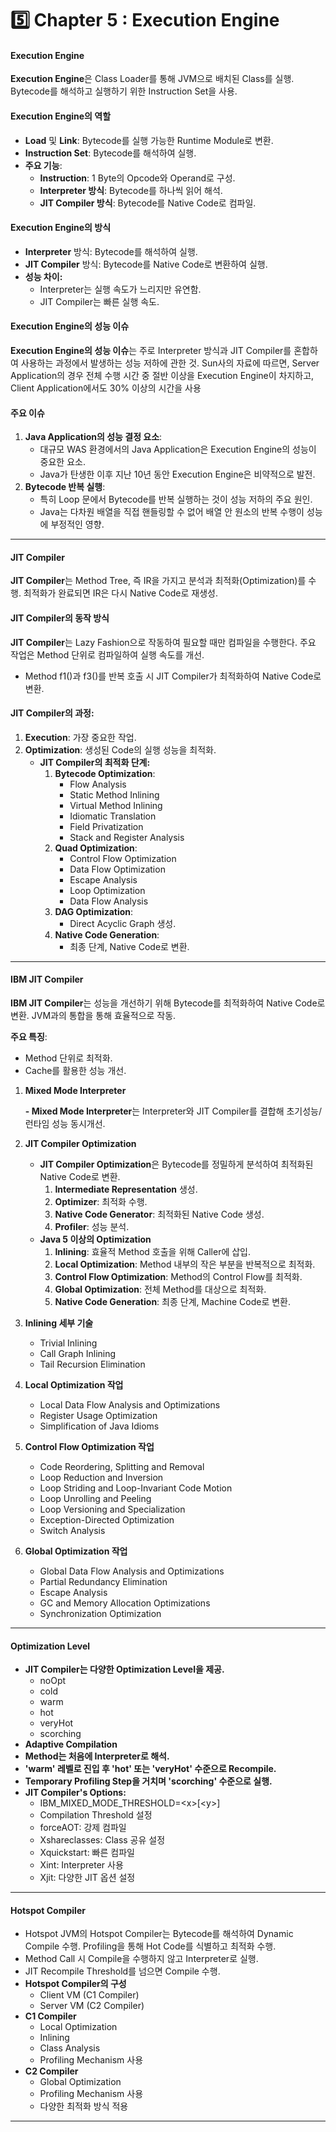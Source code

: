 # 5️⃣ Chapter 5 : Execution Engine

#### Execution Engine

**Execution Engine**은 Class Loader를 통해 JVM으로 배치된 Class를 실행. Bytecode를 해석하고 실행하기 위한 Instruction Set을 사용.

#### Execution Engine의 역할

* **Load** 및 **Link**: Bytecode를 실행 가능한 Runtime Module로 변환.
* **Instruction Set**: Bytecode를 해석하여 실행.
* **주요 기능**:
  * **Instruction**: 1 Byte의 Opcode와 Operand로 구성.
  * **Interpreter 방식**: Bytecode를 하나씩 읽어 해석.
  * **JIT Compiler 방식**: Bytecode를 Native Code로 컴파일.

#### Execution Engine의 방식

* **Interpreter** 방식: Bytecode를 해석하여 실행.
* **JIT Compiler** 방식: Bytecode를 Native Code로 변환하여 실행.
* **성능 차이:**
  * Interpreter는 실행 속도가 느리지만 유연함.
  * JIT Compiler는 빠른 실행 속도.

#### Execution Engine의 성능 이슈

**Execution Engine의 성능 이슈**는 주로 Interpreter 방식과 JIT Compiler를 혼합하여 사용하는 과정에서 발생하는 성능 저하에 관한 것. Sun사의 자료에 따르면, Server Application의 경우 전체 수행 시간 중 절반 이상을 Execution Engine이 차지하고, Client Application에서도 30% 이상의 시간을 사용

#### 주요 이슈

1. **Java Application의 성능 결정 요소**:
   * 대규모 WAS 환경에서의 Java Application은 Execution Engine의 성능이 중요한 요소.
   * Java가 탄생한 이후 지난 10년 동안 Execution Engine은 비약적으로 발전.
2. **Bytecode 반복 실행**:
   * 특히 Loop 문에서 Bytecode를 반복 실행하는 것이 성능 저하의 주요 원인.
   * Java는 다차원 배열을 직접 핸들링할 수 없어 배열 안 원소의 반복 수행이 성능에 부정적인 영향.

***

#### JIT Compiler

**JIT Compiler**는 Method Tree, 즉 IR을 가지고 분석과 최적화(Optimization)를 수행. 최적화가 완료되면 IR은 다시 Native Code로 재생성.

#### JIT Compiler의 동작 방식

**JIT Compiler**는 Lazy Fashion으로 작동하여 필요할 때만 컴파일을 수행한다. 주요 작업은 Method 단위로 컴파일하여 실행 속도를 개선.

* Method f1()과 f3()를 반복 호출 시 JIT Compiler가 최적화하여 Native Code로 변환.

#### JIT Compiler의 과정:

1. **Execution**: 가장 중요한 작업.
2. **Optimization**: 생성된 Code의 실행 성능을 최적화.
   * **JIT Compiler의 최적화 단계:**
     1. **Bytecode Optimization**:
        * Flow Analysis
        * Static Method Inlining
        * Virtual Method Inlining
        * Idiomatic Translation
        * Field Privatization
        * Stack and Register Analysis
     2. **Quad Optimization**:
        * Control Flow Optimization
        * Data Flow Optimization
        * Escape Analysis
        * Loop Optimization
        * Data Flow Analysis
     3. **DAG Optimization**:
        * Direct Acyclic Graph 생성.
     4. **Native Code Generation**:
        * 최종 단계, Native Code로 변환.

***

#### IBM JIT Compiler

**IBM JIT Compiler**는 성능을 개선하기 위해 Bytecode를 최적화하여 Native Code로 변환. JVM과의 통합을 통해 효율적으로 작동.

**주요 특징**:

* Method 단위로 최적화.
* Cache를 활용한 성능 개선.

1.  **Mixed Mode Interpreter**

    **- Mixed Mode Interpreter**는 Interpreter와 JIT Compiler를 결합해 초기성능/ 런타임 성능 동시개선.
2. **JIT Compiler Optimization**
   * **JIT Compiler Optimization**은 Bytecode를 정밀하게 분석하여 최적화된 Native Code로 변환.
     1. **Intermediate Representation** 생성.
     2. **Optimizer**: 최적화 수행.
     3. **Native Code Generator**: 최적화된 Native Code 생성.
     4. **Profiler**: 성능 분석.
   * **Java 5 이상의 Optimization**
     1. **Inlining**: 효율적 Method 호출을 위해 Caller에 삽입.
     2. **Local Optimization**: Method 내부의 작은 부분을 반복적으로 최적화.
     3. **Control Flow Optimization**: Method의 Control Flow를 최적화.
     4. **Global Optimization**: 전체 Method를 대상으로 최적화.
     5. **Native Code Generation**: 최종 단계, Machine Code로 변환.
3. **Inlining 세부 기술**
   * Trivial Inlining
   * Call Graph Inlining
   * Tail Recursion Elimination
4. **Local Optimization 작업**
   * Local Data Flow Analysis and Optimizations
   * Register Usage Optimization
   * Simplification of Java Idioms
5. **Control Flow Optimization 작업**
   * Code Reordering, Splitting and Removal
   * Loop Reduction and Inversion
   * Loop Striding and Loop-Invariant Code Motion
   * Loop Unrolling and Peeling
   * Loop Versioning and Specialization
   * Exception-Directed Optimization
   * Switch Analysis
6. **Global Optimization 작업**
   * Global Data Flow Analysis and Optimizations
   * Partial Redundancy Elimination
   * Escape Analysis
   * GC and Memory Allocation Optimizations
   * Synchronization Optimization

***

#### **Optimization Level**

* **JIT Compiler는 다양한 Optimization Level을 제공.**
  * noOpt
  * cold
  * warm
  * hot
  * veryHot
  * scorching
* **Adaptive Compilation**
* **Method는 처음에 Interpreter로 해석.**
* **'warm' 레벨로 진입 후 'hot' 또는 'veryHot' 수준으로 Recompile.**
* **Temporary Profiling Step을 거치며 'scorching' 수준으로 실행.**
* **JIT Compiler's Options:**
  * IBM\_MIXED\_MODE\_THRESHOLD=\<x>\[\<y>]
  * Compilation Threshold 설정
  * forceAOT: 강제 컴파일
  * Xshareclasses: Class 공유 설정
  * Xquickstart: 빠른 컴파일
  * Xint: Interpreter 사용
  * Xjit: 다양한 JIT 옵션 설정

***

#### Hotspot Compiler

* Hotspot JVM의 Hotspot Compiler는 Bytecode를 해석하여 Dynamic Compile 수행. Profiling을 통해 Hot Code를 식별하고 최적화 수행.
* Method Call 시 Compile을 수행하지 않고 Interpreter로 실행.
* JIT Recompile Threshold를 넘으면 Compile 수행.
* **Hotspot Compiler의 구성**
  * Client VM (C1 Compiler)
  * Server VM (C2 Compiler)
* **C1 Compiler**
  * Local Optimization
  * Inlining
  * Class Analysis
  * Profiling Mechanism 사용
* **C2 Compiler**
  * Global Optimization
  * Profiling Mechanism 사용
  * 다양한 최적화 방식 적용

***
